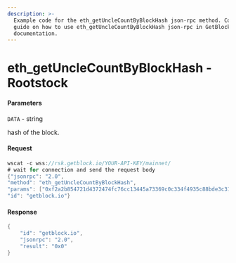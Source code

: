 ```yaml
---
description: >-
  Example code for the eth_getUncleCountByBlockHash json-rpc method. Сomplete
  guide on how to use eth_getUncleCountByBlockHash json-rpc in GetBlock.io Web3
  documentation.
---
```


# eth\_getUncleCountByBlockHash - Rootstock

#### Parameters

`DATA` - string

hash of the block.

#### Request

```java
wscat -c wss://rsk.getblock.io/YOUR-API-KEY/mainnet/ 
# wait for connection and send the request body 
{"jsonrpc": "2.0",
"method": "eth_getUncleCountByBlockHash",
"params": ["0xf2a2b854721d4372474fc76cc13445a73369c0c334f4935c88bde3c310f28c9a"],
"id": "getblock.io"}
```

#### Response

```java
{
    "id": "getblock.io",
    "jsonrpc": "2.0",
    "result": "0x0"
}
```
